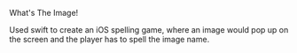 What's The Image!

Used swift to create an iOS spelling game, where an image would pop up on the screen and the player has to spell the image name.

